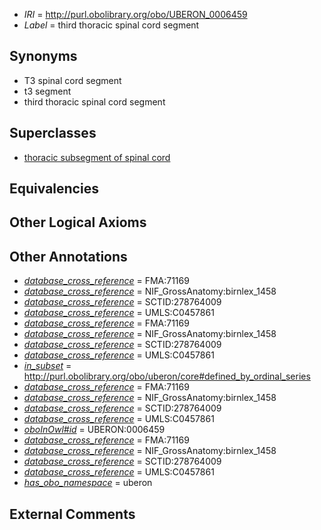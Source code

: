  * *IRI* = http://purl.obolibrary.org/obo/UBERON_0006459
 * *Label* = third thoracic spinal cord segment

## Synonyms

 * T3 spinal cord segment
 * t3 segment
 * third thoracic spinal cord segment

## Superclasses

 * [thoracic subsegment of spinal cord](../../UBERON/15/UBERON_0007715.md)

## Equivalencies


## Other Logical Axioms


## Other Annotations

 * *[database_cross_reference](../../ef/oboInOwl#hasDbXref.md)* = FMA:71169
 * *[database_cross_reference](../../ef/oboInOwl#hasDbXref.md)* = NIF_GrossAnatomy:birnlex_1458
 * *[database_cross_reference](../../ef/oboInOwl#hasDbXref.md)* = SCTID:278764009
 * *[database_cross_reference](../../ef/oboInOwl#hasDbXref.md)* = UMLS:C0457861
 * *[database_cross_reference](../../ef/oboInOwl#hasDbXref.md)* = FMA:71169
 * *[database_cross_reference](../../ef/oboInOwl#hasDbXref.md)* = NIF_GrossAnatomy:birnlex_1458
 * *[database_cross_reference](../../ef/oboInOwl#hasDbXref.md)* = SCTID:278764009
 * *[database_cross_reference](../../ef/oboInOwl#hasDbXref.md)* = UMLS:C0457861
 * *[in_subset](../../et/oboInOwl#inSubset.md)* = http://purl.obolibrary.org/obo/uberon/core#defined_by_ordinal_series
 * *[database_cross_reference](../../ef/oboInOwl#hasDbXref.md)* = FMA:71169
 * *[database_cross_reference](../../ef/oboInOwl#hasDbXref.md)* = NIF_GrossAnatomy:birnlex_1458
 * *[database_cross_reference](../../ef/oboInOwl#hasDbXref.md)* = SCTID:278764009
 * *[database_cross_reference](../../ef/oboInOwl#hasDbXref.md)* = UMLS:C0457861
 * *[oboInOwl#id](../../id/oboInOwl#id.md)* = UBERON:0006459
 * *[database_cross_reference](../../ef/oboInOwl#hasDbXref.md)* = FMA:71169
 * *[database_cross_reference](../../ef/oboInOwl#hasDbXref.md)* = NIF_GrossAnatomy:birnlex_1458
 * *[database_cross_reference](../../ef/oboInOwl#hasDbXref.md)* = SCTID:278764009
 * *[database_cross_reference](../../ef/oboInOwl#hasDbXref.md)* = UMLS:C0457861
 * *[has_obo_namespace](../../ce/oboInOwl#hasOBONamespace.md)* = uberon

## External Comments

